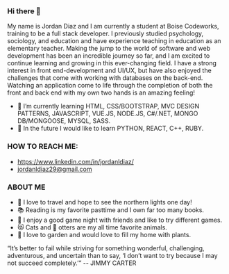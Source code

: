 ### Hi there 👋
My name is Jordan Diaz and I am currently a student at Boise Codeworks, training to be a full stack developer. I previously studied psychology, sociology, and education and have experience teaching in education as an elementary teacher. Making the jump to the world of software and web development has been an incredible journey so far, and I am excited to continue learning and growing in this ever-changing field. I have a strong interest in front end-development and UI/UX, but have also enjoyed the challenges that come with working with databases on the back-end. Watching an application come to life through the completion of both the front and back end with my own two hands is an amazing feeling!

- 🌱 I’m currently learning HTML, CSS/BOOTSTRAP, MVC DESIGN PATTERNS, JAVASCRIPT, VUE.JS, NODE.JS, C#/.NET, MONGO DB/MONGOOSE, MYSQL, SASS.
- 🔭 In the future I would like to learn PYTHON, REACT, C++, RUBY. 


### HOW TO REACH ME:
- https://www.linkedin.com/in/jordanldiaz/
- jordanldiaz29@gmail.com

### ABOUT ME
- 🧳 I love to travel and hope to see the northern lights one day!
- 📚 Reading is my favorite pasttime and I own far too many books.
- 🎲 I enjoy a good game night with friends and like to try different games. 
- 😻 Cats and 🦦 otters are my all time favorite animals. 
- 🌱 I love to garden and would love to fill my home with plants.

“It’s better to fail while striving for something wonderful, challenging, adventurous, and uncertain than to say, ‘I don’t want to try because I may not succeed completely.’”
-- JIMMY CARTER

<!--
**JordanLDiaz/JordanLDiaz** is a ✨ _special_ ✨ repository because its `README.md` (this file) appears on your GitHub profile.

Here are some ideas to get you started:

- 🔭 I’m currently working on ...
- 🌱 I’m currently learning ...
- 👯 I’m looking to collaborate on ...
- 🤔 I’m looking for help with ...
- 💬 Ask me about ...
- 📫 How to reach me: ...
- 😄 Pronouns: ...
- ⚡ Fun fact: ...
-->
